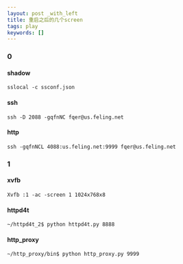 ```yaml
---
layout: post _with_left
title: 重启之后的几个screen
tags: play
keywords: []
---
```


### 0

#### shadow

```
sslocal -c ssconf.json
```

#### ssh

```
ssh -D 2088 -gqfnNC fqer@us.feling.net
```

#### http

```
ssh -gqfnNCL 4088:us.feling.net:9999 fqer@us.feling.net
```




### 1

#### xvfb

```
Xvfb :1 -ac -screen 1 1024x768x8
```

#### httpd4t

```
~/httpd4t_2$ python httpd4t.py 8888
```

#### http_proxy

```
~/http_proxy/bin$ python http_proxy.py 9999
```


